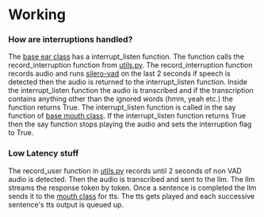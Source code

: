 # Working

### How are interruptions handled?

The [base ear class](/openvoicechat/stt/base.py) has a interrupt_listen function.
The function calls the record_interruption function from [utils.py](/openvoicechat/utils.py).
The record_interruption function records audio and runs [silero-vad](/openvoicechat/vad.py) on the last 2 seconds
if speech is detected then the audio is returned to the interrupt_listen function.
Inside the interrupt_listen function the audio is transcribed and if the transcription 
contains anything other than the ignored words (hmm, yeah etc.) the function returns True.
The interrupt_listen function is called in the say function of [base mouth class](/openvoicechat/tts/base.py).
If the interrupt_listen function returns True then the say function stops playing the audio and sets 
the interruption flag to True.

### Low Latency stuff

The record_user function in [utils.py](/openvoicechat/utils.py) records until 2 seconds of non VAD audio is detected.
Then the audio is transcribed and sent to the llm. The llm streams the response token by token. 
Once a sentence is completed the llm sends it to the [mouth class](/openvoicechat/tts/base.py) for tts. The tts gets played and 
each successive sentence's tts output is queued up.


